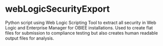 # webLogicSecurityExport
Python script using Web Logic Scripting Tool to extract all security in Web Logic and Enterprise Manager for OBIEE installations. Used to create flat files for submission to compliance testing but also creates human readable output files for analysis.
